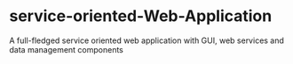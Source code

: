 # service-oriented-Web-Application
A full-fledged service oriented web application with GUI, web services and data management components 
